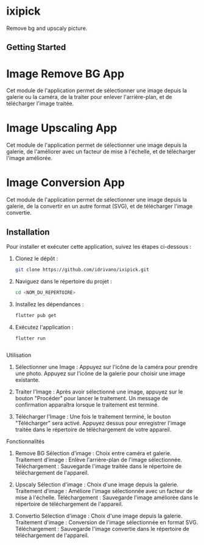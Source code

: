 # ixipick

Remove bg and upscaly picture.

## Getting Started

# Image Remove BG App
Cet module de l'application permet de sélectionner une image depuis la galerie ou la caméra, de la traiter pour enlever l'arrière-plan, et de télécharger l'image traitée.

# Image Upscaling App
Cet module de l'application permet de sélectionner une image depuis la galerie, de l'améliorer avec un facteur de mise à l'échelle, et de télécharger l'image améliorée.

# Image Conversion App
Cet module de l'application permet de sélectionner une image depuis la galerie, de la convertir en un autre format (SVG), et de télécharger l'image convertie.



## Installation
Pour installer et exécuter cette application, suivez les étapes ci-dessous :

1. Clonez le dépôt :
   ```bash
   git clone https://github.com/idrivano/ixipick.git

2. Naviguez dans le répertoire du projet :
    ```bash
    cd <NOM_DU_REPERTOIRE>

3. Installez les dépendances :
    ```bash
    flutter pub get

4. Exécutez l'application :
    ```bash
    flutter run



Utilisation

1. Sélectionner une Image :
Appuyez sur l'icône de la caméra pour prendre une photo.
Appuyez sur l'icône de la galerie pour choisir une image existante.

2. Traiter l'Image :
Après avoir sélectionné une image, appuyez sur le bouton "Procéder" pour lancer le traitement. Un message de confirmation apparaîtra lorsque le traitement est terminé.

3. Télécharger l'Image :
Une fois le traitement terminé, le bouton "Télécharger" sera activé. Appuyez dessus pour enregistrer l'image traitée dans le répertoire de téléchargement de votre appareil.


Fonctionnalités

1. Remove BG
    Sélection d'image : Choix entre caméra et galerie.
    Traitement d'image : Enlève l'arrière-plan de l'image sélectionnée.
    Téléchargement : Sauvegarde l'image traitée dans le répertoire de téléchargement de l'appareil.

2. Upscaly
   Sélection d'image : Choix d'une image depuis la galerie.
   Traitement d'image : Améliore l'image sélectionnée avec un facteur de mise à l'échelle.
   Téléchargement : Sauvegarde l'image améliorée dans le répertoire de téléchargement de l'appareil.

3. Convertio
   Sélection d'image : Choix d'une image depuis la galerie.
   Traitement d'image : Conversion de l'image sélectionnée en format SVG.
   Téléchargement : Sauvegarde l'image convertie dans le répertoire de téléchargement de l'appareil.